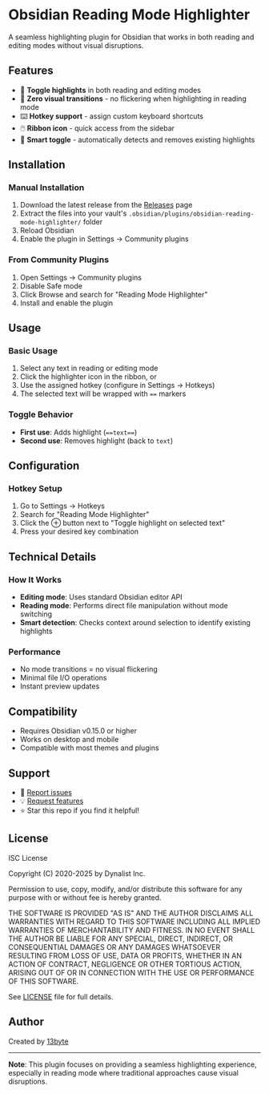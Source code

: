 # Obsidian Reading Mode Highlighter

A seamless highlighting plugin for Obsidian that works in both reading and editing modes without visual disruptions.

## Features

- 🎯 **Toggle highlights** in both reading and editing modes
- 🚀 **Zero visual transitions** - no flickering when highlighting in reading mode
- ⌨️ **Hotkey support** - assign custom keyboard shortcuts
- 🖱️ **Ribbon icon** - quick access from the sidebar
- 🔄 **Smart toggle** - automatically detects and removes existing highlights

## Installation

### Manual Installation

1. Download the latest release from the [Releases](https://github.com/13byte/obsidian-reading-mode-highlighter/releases) page
2. Extract the files into your vault's `.obsidian/plugins/obsidian-reading-mode-highlighter/` folder
3. Reload Obsidian
4. Enable the plugin in Settings → Community plugins

### From Community Plugins

1. Open Settings → Community plugins
2. Disable Safe mode
3. Click Browse and search for "Reading Mode Highlighter"
4. Install and enable the plugin

## Usage

### Basic Usage

1. Select any text in reading or editing mode
2. Click the highlighter icon in the ribbon, or
3. Use the assigned hotkey (configure in Settings → Hotkeys)
4. The selected text will be wrapped with `==` markers

### Toggle Behavior

- **First use**: Adds highlight (`==text==`)
- **Second use**: Removes highlight (back to `text`)

## Configuration

### Hotkey Setup

1. Go to Settings → Hotkeys
2. Search for "Reading Mode Highlighter"
3. Click the ⊕ button next to "Toggle highlight on selected text"
4. Press your desired key combination

## Technical Details

### How It Works

- **Editing mode**: Uses standard Obsidian editor API
- **Reading mode**: Performs direct file manipulation without mode switching
- **Smart detection**: Checks context around selection to identify existing highlights

### Performance

- No mode transitions = no visual flickering
- Minimal file I/O operations
- Instant preview updates

## Compatibility

- Requires Obsidian v0.15.0 or higher
- Works on desktop and mobile
- Compatible with most themes and plugins

## Support

- 🐛 [Report issues](https://github.com/13byte/obsidian-reading-mode-highlighter/issues)
- 💡 [Request features](https://github.com/13byte/obsidian-reading-mode-highlighter/issues)
- ⭐ Star this repo if you find it helpful!

## License

ISC License

Copyright (C) 2020-2025 by Dynalist Inc.

Permission to use, copy, modify, and/or distribute this software for any purpose with or without fee is hereby granted.

THE SOFTWARE IS PROVIDED "AS IS" AND THE AUTHOR DISCLAIMS ALL WARRANTIES WITH REGARD TO THIS SOFTWARE INCLUDING ALL IMPLIED WARRANTIES OF MERCHANTABILITY AND FITNESS. IN NO EVENT SHALL THE AUTHOR BE LIABLE FOR ANY SPECIAL, DIRECT, INDIRECT, OR CONSEQUENTIAL DAMAGES OR ANY DAMAGES WHATSOEVER RESULTING FROM LOSS OF USE, DATA OR PROFITS, WHETHER IN AN ACTION OF CONTRACT, NEGLIGENCE OR OTHER TORTIOUS ACTION, ARISING OUT OF OR IN CONNECTION WITH THE USE OR PERFORMANCE OF THIS SOFTWARE.

See [LICENSE](LICENSE) file for full details.

## Author

Created by [13byte](https://github.com/13byte)

---

**Note**: This plugin focuses on providing a seamless highlighting experience, especially in reading mode where traditional approaches cause visual disruptions.
